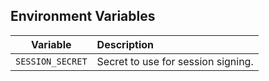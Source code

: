 ## Environment Variables

|     Variable     | Description                        |
|:----------------:|:-----------------------------------|
| `SESSION_SECRET` | Secret to use for session signing. |
